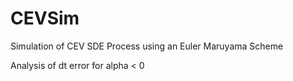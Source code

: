 # CEVSim
Simulation of CEV SDE Process using an Euler Maruyama Scheme


Analysis of dt error for alpha < 0